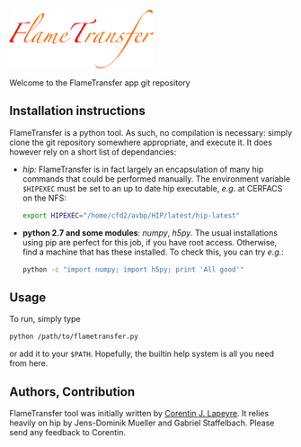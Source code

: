 ![FlameTransfer logo](opentea2.X/flametransfer/XML/flametransfer/logo.gif)

Welcome to the FlameTransfer app git repository

## Installation instructions

FlameTransfer is a python tool.  As such, no compilation is necessary: simply
clone the git repository somewhere appropriate, and execute it.  It does however
rely on a short list of dependancies:

 - _hip:_ FlameTransfer is in fact largely an encapsulation of many hip
   commands that could be performed manually.  The environment variable
   `$HIPEXEC` must be set to an up to date hip executable, *e.g*. at CERFACS
   on the NFS:

   ```bash
   export HIPEXEC="/home/cfd2/avbp/HIP/latest/hip-latest"
   ```

 - **python 2.7 and some modules**: _numpy_, _h5py_.  The usual installations
   using pip are perfect for this job, if you have root access.  Otherwise,
   find a machine that has these installed.  To check this, you can try *e.g.*:

   ```bash
   python -c "import numpy; import h5py; print 'All good'"
   ```

## Usage

To run, simply type

```bash
python /path/to/flametransfer.py
```

or add it to your `$PATH`.  Hopefully, the builtin help system is all you need
from here.

## Authors, Contribution

FlameTransfer tool was initially written by [Corentin J.
Lapeyre](mailto:lapeyre@cerfacs.fr).   It relies heavily on hip by Jens-Dominik
Mueller and Gabriel Staffelbach.  Please send any feedback to Corentin.


